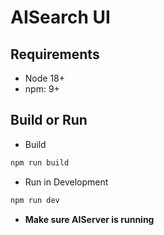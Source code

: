 # AISearch UI

## Requirements

- Node 18+
- npm: 9+

## Build or Run

- Build

```bash
npm run build
```

- Run in Development

```bash
npm run dev
```

- **Make sure AIServer is running**

